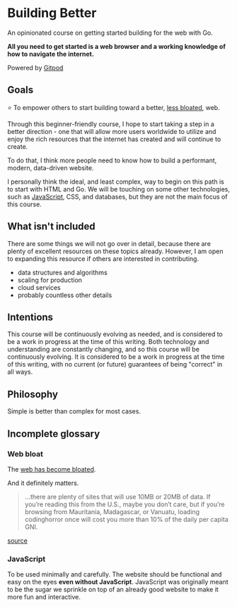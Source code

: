 # Building Better

An opinionated course on getting started building for the web with Go.

**All you need to get started is a web browser and a working knowledge of how to navigate the internet.**

<!-- TODO: To start, click here: -->

Powered by [Gitpod](https://gitpod.io/)

## Goals

⭐️ To empower others to start building toward a better, [less bloated](#web-bloat), web.

Through this beginner-friendly course, I hope to start taking a step in a better direction - one that will allow more users worldwide to utilize and enjoy the rich resources that the internet has created and will continue to create.

To do that, I think more people need to know how to build a performant, modern, data-driven website.

I personally think the ideal, and least complex, way to begin on this path is to start with HTML and Go. We will be touching on some other technologies, such as [JavaScript](#javascript), CSS, and databases, but they are not the main focus of this course.

## What isn't included

There are some things we will not go over in detail, because there are plenty of excellent resources on these topics already. However, I am open to expanding this resource if others are interested in contributing.

<!-- need to replace list with a table here, representing topics and sources -->

- data structures and algorithms
- scaling for production
- cloud services
- probably countless other details

## Intentions

This course will be continuously evolving as needed, and is considered to be a work in progress at the time of this writing. Both technology and understanding are constantly changing, and so this course will be continuously evolving. It is considered to be a work in progress at the time of this writing, with no current (or future) guarantees of being "correct" in all ways.

## Philosophy

Simple is better than complex for most cases.

## Incomplete glossary

### Web bloat

The [web has become bloated](https://builtin.com/software-engineering-perspectives/fix-javascript-bloat).

And it definitely matters.

> ...there are plenty of sites that will use 10MB or 20MB of data. If you’re reading this from the U.S., maybe you don’t care, but if you’re browsing from Mauritania, Madagascar, or Vanuatu, loading codinghorror once will cost you more than 10% of the daily per capita GNI.

[source](https://danluu.com/web-bloat/)

### JavaScript

To be used minimally and carefully. The website should be functional and easy on the eyes **even without JavaScript**. JavaScript was originally meant to be the sugar we sprinkle on top of an already good website to make it more fun and interactive.
